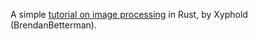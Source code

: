 A simple [tutorial on image processing][1] in Rust, by Xyphold (BrendanBetterman).

[1]: https://youtu.be/uSYd8HjY6GE
